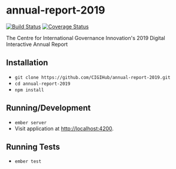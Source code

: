 # annual-report-2019

[![Build Status](https://travis-ci.com/CIGIHub/annual-report-2019.svg?branch=master)](https://travis-ci.com/CIGIHub/annual-report-2019)
[![Coverage Status](https://coveralls.io/repos/github/CIGIHub/annual-report-2019/badge.svg)](https://coveralls.io/github/CIGIHub/annual-report-2019)

The Centre for International Governance Innovation's 2019 Digital Interactive Annual Report

## Installation
+ `git clone https://github.com/CIGIHub/annual-report-2019.git`
+ `cd annual-report-2019`
+ `npm install`

## Running/Development
+ `ember server`
+ Visit application at [http://localhost:4200](http://localhost4200).

## Running Tests
+ `ember test`
